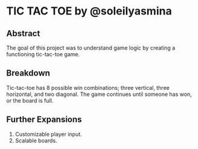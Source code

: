 # TIC TAC TOE by @soleilyasmina

## Abstract

The goal of this project was to understand game logic by creating a functioning tic-tac-toe game.

## Breakdown

Tic-tac-toe has 8 possible win combinations; three vertical, three horizontal, and two diagonal. The game continues until someone has won, or the board is full.

## Further Expansions

1. Customizable player input.
2. Scalable boards.
